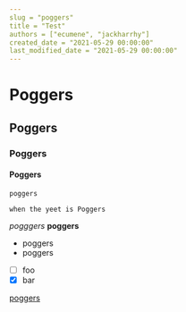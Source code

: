 ```yaml
---
slug = "poggers"
title = "Test"
authors = ["ecumene", "jackharrhy"]
created_date = "2021-05-29 00:00:00"
last_modified_date = "2021-05-29 00:00:00"
---
```


# Poggers

## Poggers

### Poggers

#### Poggers

`poggers`

```
when the yeet is Poggers
```

_pogggers_
**poggers**

- poggers
- poggers

- [ ] foo
- [x] bar

[poggers](poggers)
